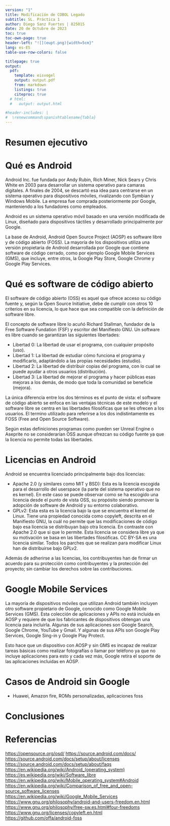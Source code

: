 ```yaml
---
version: "1"
title: Modificación de COBOL Legado
subtitle: SL. Práctica 1
author: Diego Sanz Fuertes | 825015
date: 20 de Octubre de 2023
toc: true
toc-own-page: true
header-left: "![](eupt.png){width=5cm}"
lang: es-ES
table-use-row-colors: false

titlepage: true
output:
  pdf:
    template: eisvogel
    output: output.pdf
    from: markdown
    listings: true
    citeproc: true
  # html:
  #   output: output.html

#header-includes: |
#  \renewcommand\spanishtablename{Tabla}
---
```


# Resumen ejecutivo

# Qué es Android

Android Inc. fue fundada por Andy Rubin, Rich Miner, Nick Sears y Chris White en 2003 para desarrollar un sistema operativo para camaras digitales. A finales de 2004, se descartó esa idea para centrarse en un sistema operativo para dispositivos móviles, rivalizando con Symbian y Windows Mobile. La empresa fue comprada posteriormente por Google, manteniendo a los fundadores como empleados.

Android es un sistema operativo móvil basado en una versión modificada de Linux, diseñado para dispositivos táctiles y desarrollado principalmente por Google. 

La base de Android, Android Open Source Project (AOSP) es software libre y de código abierto (FOSS). La mayoría de los dispositivos utiliza una versión propietaria de Android desarrollada por Google que contiene software de código cerrado, como por ejemplo Google Mobile Services (GMS), que incluye, entre otros, la Google Play Store, Google Chrome y Google Play Services.

# Qué es software de código abierto

El software de código abierto (OSS) es aquel que ofrece acceso su código fuente y, según la Open Source Initiative, debe de cumplir con otros 10 criterios en su licencia, lo que hace que sea compatible con la definición de software libre.

El concepto de software libre lo acuñó Richard Stallman, fundador de la Free Software Fundation (FSF) y escritor del Manifiesto GNU. Un software es libre cuando se garantizan las siguientes libertades:

- Libertad 0: La libertad de usar el programa, con cualquier propósito (uso).
- Libertad 1: La libertad de estudiar cómo funciona el programa y modificarlo, adaptándolo a las propias necesidades (estudio).
- Libertad 2: La libertad de distribuir copias del programa, con lo cual se puede ayudar a otros usuarios (distribución).
- Libertad 3: La libertad de mejorar el programa y hacer públicas esas mejoras a los demás, de modo que toda la comunidad se beneficie (mejora).

La única diferencia entre los dos términos es el punto de vista: el software de código abierto se enfoca en las ventajas técnicas de este modelo y el software libre se centra en las libertades filosóficas que se les ofrecen a los usuarios. El termino utilizado para referirse a los dos indistintamente es FOSS (Free and Open Source Software).

Según estas definiciones programas como pueden ser Unreal Engine o Aseprite no se considerarían OSS aunque ofrezcan su código fuente ya que la licencia no permite todas las libertades.

# Licencias en Android

Android se encuentra licenciado principalmente bajo dos licencias:

- Apache 2.0 (y similares como MIT y BSD): Esta es la licencia escogida para el desarrollo del userspace (la parte del sistema operativo que no es kernel). En este caso se puede observar como se ha escogido una licencia desde el punto de vista OSS, su propósito siendo promover la adopción de software de Android y su entorno colaborativo. 
- GPLv2: Esta esta es la licencia bajo la que se encuentra el kernel de Linux. Tiene una propiedad conocida como copyleft, descrita en el Manifiesto GNU, la cuál no permite que las modificaciones de código bajo esa licencia se distribuyan bajo otra licencia. En contraste con Apache 2.0 que si que lo permite. Esta licencia se considera libre ya que su motivación se basa en las libertades filosóficas. CC BY-SA es una licencia similar. Todos los parches que se realizan para modificar Linux han de distribuirse bajo GPLv2.

Además de adherirse a las licencias, los contribuyentes han de firmar un acuerdo para su protección como contribuyentes y la protección del proyecto; sin cambiar los derechos sobre las contribuciones.

# Google Mobile Services

La mayoría de dispositivos móviles que utilizan Android también incluyen otro software propietario de Google, conocido como Google Mobile Services (GMS). Esta colección de aplicaciones y APIs no está incluida en AOSP y requiere de que los fabricantes de dispositivos obtengan una licencia para incluirla. Algunas de sus aplicaciones son Google Search, Google Chrome, YouTube y Gmail. Y algunas de sus APIs son Google Play Services, Google Sing-in y Google Play Protect. 

Esto hace que un dispositivo con AOSP y sin GMS es incapaz de realizar tareas básicas como realizar fotografías o llamar por teléfono ya que no incluye aplicaciones para esto y cada vez más, Google retira el soporte de las aplicaciones incluidas en AOSP. 

#  Casos de Android sin Google
- Huawei, Amazon fire, ROMs personalizadas, aplicaciones foss

# Conclusiones
# Referencias
https://opensource.org/osd/
https://source.android.com/docs/
https://source.android.com/docs/setup/about/licenses
https://source.android.com/docs/setup/about/faqs
https://en.wikipedia.org/wiki/Android_(operating_system)
https://es.wikipedia.org/wiki/Software_libre
https://en.wikipedia.org/wiki/Mobile_operating_system#Android
https://en.wikipedia.org/wiki/Comparison_of_free_and_open-source_software_licenses
https://en.wikipedia.org/wiki/Google_Mobile_Services
https://www.gnu.org/philosophy/android-and-users-freedom.en.html
https://www.gnu.org/philosophy/free-sw.es.html#four-freedoms
https://www.gnu.org/licenses/copyleft.en.html
https://github.com/offa/android-foss
